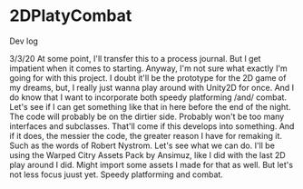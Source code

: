 # 2DPlatyCombat
 
Dev log

3/3/20
At some point, I'll transfer this to a process journal.
But I get impatient when it comes to starting.
Anyway, I'm not sure what exactly I'm going for with this project.
I doubt it'll be the prototype for the 2D game of my dreams, but,
I really just wanna play around with Unity2D for once.
And I do know that I want to incorporate both speedy platforming /and/ combat.
Let's see if I can get something like that in here before the end of the night.
The code will probably be on the dirtier side. Probably won't be too many interfaces and subclasses.
That'll come if this develops into something. And if it does, the messier the code, the greater reason I have for remaking it.
Such as the words of Robert Nystrom.
Let's see what we can do.
I'll be using the Warped Citry Assets Pack by Ansimuz, like I did with the last 2D play around I did.
Might import some assets I made for that as well.
But let's not less focus juust yet.
Speedy platforming and combat.